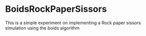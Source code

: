 # BoidsRockPaperSissors

This is a simple experiment on implementing a Rock paper sissors simulation using the boids algorithm
